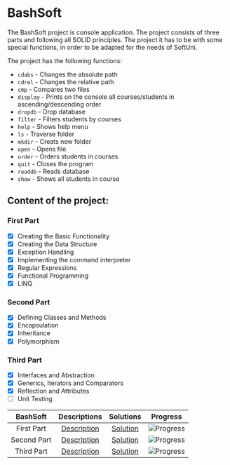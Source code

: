 # BashSoft
The BashSoft project is console application. The project consists of three parts and following all SOLID principles. The project it has to be with some special functions, in order to be adapted for the needs of SoftUni. 

The project has the following functions:
- `cdabs` - Changes the absolute path
- `cdrel` - Changes the relative path
- `cmp` - Compares two files
- `display` - Prints on the console all courses/students in ascending/descending order
- `dropdb` - Drop database
- `filter` - Filters students by courses
- `help` - Shows help menu
- `ls` - Traverse folder
- `mkdir` - Creats new folder
- `open` - Opens file
- `order` - Orders students in courses
- `quit` - Closes the program
- `readdb` - Reads database
- `show` - Shows all students in course

## Content of the project:

### First Part

- [X] Creating the Basic Functionality
- [X] Creating the Data Structure
- [X] Exception Handling
- [X] Implementing the command interpreter
- [X] Regular Expressions
- [X] Functional Programming
- [X] LINQ

### Second Part

- [X] Defining Classes and Methods
- [X] Encapsulation
- [X] Inheritance
- [X] Polymorphism

### Third Part

- [X] Interfaces and Abstraction
- [X] Generics, Iterators and Comparators
- [X] Reflection and Attributes
- [ ] Unit Testing

BashSoft			|Descriptions																				|Solutions																						|Progress	
:------------------:|:-----------------------------------------------------------------------------------------:|:---------------------------------------------------------------------------------------------:|:-------------:
First Part			|[Description](https://github.com/dobroslav-atanasov/BashSoft/tree/master/Resources)		|[Solution](https://github.com/dobroslav-atanasov/BashSoft/tree/master/BashSoft-FirstPart)		|![Progress](http://progressed.io/bar/100?title=completed)
Second Part			|[Description](https://github.com/dobroslav-atanasov/BashSoft/tree/master/Resources)		|[Solution](https://github.com/dobroslav-atanasov/BashSoft/tree/master/BashSoft-SecondPart)		|![Progress](http://progressed.io/bar/100?title=completed)
Third Part			|[Description](https://github.com/dobroslav-atanasov/BashSoft/tree/master/Resources)		|[Solution](https://github.com/dobroslav-atanasov/BashSoft/tree/master/BashSoft-ThirdPart)		|![Progress](http://progressed.io/bar/100?title=completed)
